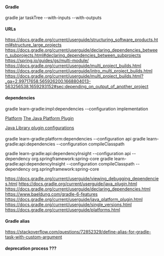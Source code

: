#### Gradle

gradle jar taskTree --with-inputs --with-outputs

#### URLs

https://docs.gradle.org/current/userguide/structuring_software_products.html#structure_large_projects
https://docs.gradle.org/current/userguide/declaring_dependencies_between_subprojects.html#declaring_dependencies_between_subprojects
https://spring.io/guides/gs/multi-module/
https://docs.gradle.org/current/userguide/multi_project_builds.html
https://docs.gradle.org/current/userguide/intro_multi_project_builds.html
https://docs.gradle.org/current/userguide/multi_project_builds.html?_ga=2.99717658.565926200.1668804013-563256538.1659293152#sec:depending_on_output_of_another_project

#### dependencies 

gradle learn-gradle:impl:dependencies --configuration implementation

[Platform](https://www.baeldung.com/gradle-6-features)
[The Java Platform Plugin](https://docs.gradle.org/current/userguide/java_platform_plugin.html)

[Java Library plugin configurations](https://docs.gradle.org/current/userguide/java_library_plugin.html)

#### 

gradle learn-gradle:platform:dependencies --configuration api
gradle learn-gradle:api:dependencies --configuration compileClasspath

gradle learn-gradle:api:dependencyInsight --configuration api --dependency org.springframework:spring-core
gradle learn-gradle:api:dependencyInsight --configuration compileClasspath --dependency org.springframework:spring-core

https://docs.gradle.org/current/userguide/viewing_debugging_dependencies.html
https://docs.gradle.org/current/userguide/java_plugin.html
https://docs.gradle.org/current/userguide/declaring_dependencies.html
https://www.baeldung.com/gradle-6-features
https://docs.gradle.org/current/userguide/java_platform_plugin.html
https://docs.gradle.org/current/userguide/single_versions.html
https://docs.gradle.org/current/userguide/platforms.html

#### Gradle alias

https://stackoverflow.com/questions/72852329/define-alias-for-gradle-task-with-custom-argument

#### deprecation process ???